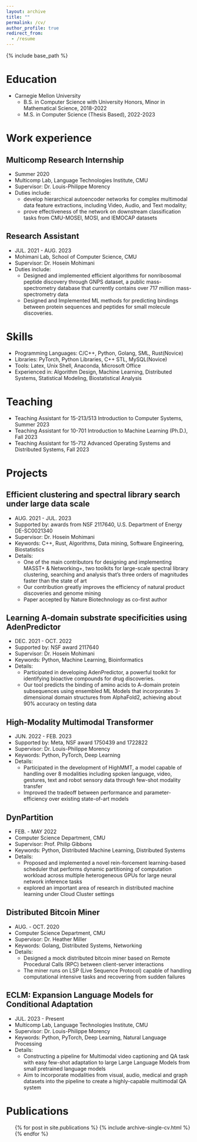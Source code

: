 ```yaml
---
layout: archive
title: ""
permalink: /cv/
author_profile: true
redirect_from:
  - /resume
---
```


{% include base_path %}

Education
======
* Carnegie Mellon University
  * B.S. in Computer Science with University Honors, Minor in Mathematical Science, 2018-2022
  * M.S. in Computer Science (Thesis Based), 2022-2023


Work experience
======

Multicomp Research Internship
----
  * Summer 2020 
  * Multicomp Lab, Language Technologies Institute, CMU
  * Supervisor: Dr. Louis-Philippe Morency
  * Duties include:
    * develop hierarchical autoencoder networks for complex multimodal data feature extractions, including Video, Audio, and Text modality;
    * prove effectiveness of the network on downstream classification tasks from CMU-MOSEI, MOSI, and IEMOCAP datasets


Research Assistant
----
  * JUL. 2021 - AUG. 2023
  * Mohimani Lab, School of Computer Science, CMU
  * Supervisor: Dr. Hosein Mohimani
  * Duties include:
    * Designed and implemented efficient algorithms for nonribosomal peptide discovery through GNPS dataset, a public mass-spectrometry database that currently contains over 717 million mass-spectrometry data
    * Designed and Implemented ML methods for predicting bindings between protein sequences and peptides for small molecule discoveries.


Skills
======
* Programming Languages: C/C++, Python, Golang, SML, Rust(Novice)
* Libraries: PyTorch, Python Libraries, C++ STL, MySQL(Novice)
* Tools: Latex, Unix Shell, Anaconda, Microsoft Office
* Experienced in: Algorithm Design, Machine Learning, Distributed Systems, Statistical Modeling, Biostatistical Analysis

Teaching
======
* Teaching Assistant for 15-213/513 Introduction to Computer Systems, Summer 2023
* Teaching Assistant for 10-701 Introduction to Machine Learning (Ph.D.), Fall 2023
* Teaching Assistant for 15-712 Advanced Operating Systems and Distributed Systems, Fall 2023

Projects
======

Efficient clustering and spectral library search under large data scale
----
* AUG. 2021 - JUL. 2023
* Supported by: awards from NSF 2117640, U.S. Department of Energy DE-SC0021340
* Supervisor: Dr. Hosein Mohimani
* Keywords: C++, Rust, Algorithms, Data mining, Software Engineering, Biostatistics
* Details:
  * One of the main contributors for designing and implementing MASST+ & Networking+, two toolkits for large-scale spectral library clustering, searching and analysis that’s three orders of magnitudes faster than the state of art
  * Our contribution greatly improves the efficiency of natural product discoveries and genome mining
  * Paper accepted by Nature Biotechnology as co-first author
  
Learning A-domain substrate specificities using AdenPredictor
----
* DEC. 2021 - OCT. 2022
* Supported by: NSF award 2117640
* Supervisor: Dr. Hosein Mohimani
* Keywords: Python, Machine Learning, Bioinformatics
* Details:
  * Participated in developing AdenPredictor, a powerful toolkit for identifying bioactive compounds for drug discoveries.
  * Our tool predicts the binding of amino acids to A-domain protein subsequences using ensembled ML Models that incorporates 3-dimensional domain structures from AlphaFold2, achieving about 90% accuracy on testing data
  
High-Modality Multimodal Transformer
----
* JUN. 2022 - FEB. 2023
* Supported by: Meta, NSF award 1750439 and 1722822
* Supervisor: Dr. Louis-Philippe Morency
* Keywords: Python, PyTorch, Deep Learning
* Details:
  * Participated in the development of HighMMT, a model capable of handling over 8 modalities including spoken language, video, gestures, text and robot sensory data through few-shot modality transfer
  * Improved the tradeoff between performance and parameter-efficiency over existing state-of-art models
  
DynPartition
----
* FEB. - MAY 2022
* Computer Science Department, CMU
* Supervisor: Prof. Philip Gibbons
* Keywords: Python, Distributed Machine Learning, Distributed Systems
* Details:
  * Proposed and implemented a novel rein-forcement learning-based scheduler that performs dynamic partitioning of computation workload across multiple heterogeneous GPUs for large neural network inference tasks
  * explored an important area of research in distributed machine learning under Cloud Cluster settings

Distributed Bitcoin Miner
----
* AUG. - OCT. 2020
* Computer Science Department, CMU
* Supervisor: Dr. Heather Miller
* Keywords: Golang, Distributed Systems, Networking
* Details:
  * Designed a mock distributed bitcoin miner based on Remote Procedural Calls (RPC) between client-server interactions
  * The miner runs on LSP (Live Sequence Protocol) capable of handling computational intensive tasks and recovering from sudden failures

ECLM: Expansion Language Models for Conditional Adaptation
----
* JUL. 2023 - Present
* Multicomp Lab, Language Technologies Institute, CMU
* Supervisor: Dr. Louis-Philippe Morency
* Keywords: Python, PyTorch, Deep Learning, Natural Language Processing
* Details:
  * Constructing a pipeline for Multimodal video captioning and QA task with easy few-shot adaptation to large Large Language Models from small pretrained language models
  * Aim to incorporate modalities from visual, audio, medical and graph datasets into the pipeline to create a highly-capable multimodal QA system

Publications
======
  <ul>{% for post in site.publications %}
    {% include archive-single-cv.html %}
  {% endfor %}</ul>

  

